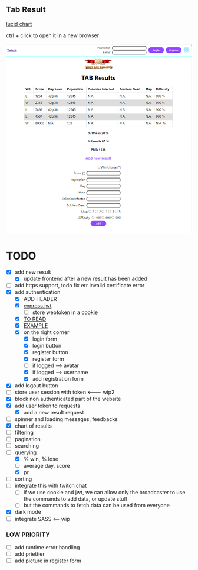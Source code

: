 ## Tab Result

[lucid chart](https://app.lucidchart.com/documents/edit/b0e2f9bd-8ba5-4529-9c7b-ff945988fe13/gMkxIBQur9CX#?folder_id=home&browser=icon)

ctrl + click to open it in a new browser


<img src="https://github.com/MV88/tab-results/blob/master/public/demo_page.png?raw=true" alt ="demo preview"/>


# TODO

- [x] add new result
  - [x] update frontend after a new result has been added
- [ ] add https support, todo fix err invalid certificate error
- [x] add authentication
  - [x] ADD HEADER
  - [x] [express.jwt](https://www.npmjs.com/package/express-jwt)
    - [ ] store webtoken in a cookie
  - [x] [TO READ](https://stackabuse.com/authentication-and-authorization-with-jwts-in-express-js/) 
  - [x] [EXAMPLE](https://github.com/juffalow/express-jwt-example) 
  - [x] on the right corner
    - [x] login form 
    - [x] login button 
    - [x] register button 
    - [x] register form
    - [ ] if logged --> avatar
    - [x] if logged --> username
    - [x] add registration form
- [x] add logout button
- [ ] store user session with token  <--- wip2
- [x] block non authenticated part of the website
- [x] add user token to requests
  - [x] add a new result request
- [ ] spinner and loading messages, feedbacks
- [x] chart of results
- [ ] filtering
- [ ] pagination
- [ ] searching
- [ ] querying
  - [x] % win, % lose
  - [ ] average day, score
  - [x] pr
- [ ] sorting
- [ ] integrate this with twitch chat
  - [ ] if we use cookie and jwt, we can allow only the broadcaster to use the commands to add data, or update stuff
  - [ ] but the commands to fetch data can be used from everyone
- [x] dark mode
- [ ] integrate SASS <-- wip

### LOW PRIORITY 
- [ ] add runtime error handling
- [ ] add priettier
- [ ] add picture in register form
